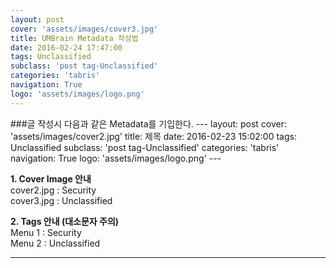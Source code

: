 ```yaml
---
layout: post
cover: 'assets/images/cover3.jpg'
title: UMBrain Metadata 작성법
date: 2016-02-24 17:47:00
tags: Unclassified
subclass: 'post tag-Unclassified'
categories: 'tabris'
navigation: True
logo: 'assets/images/logo.png'
---
```



###글 작성시 다음과 같은 Metadata를 기입한다.
	---
	layout: post
	cover: 'assets/images/cover2.jpg'
	title: 제목
	date: 2016-02-23 15:02:00
	tags: Unclassified
	subclass: 'post tag-Unclassified'
	categories: 'tabris'
	navigation: True
	logo: 'assets/images/logo.png'
	---

**1. Cover Image 안내**  
cover2.jpg : Security  
cover3.jpg : Unclassified  

**2. Tags 안내 (대소문자 주의)**  
Menu 1 : Security  
Menu 2 : Unclassified  

------------------------